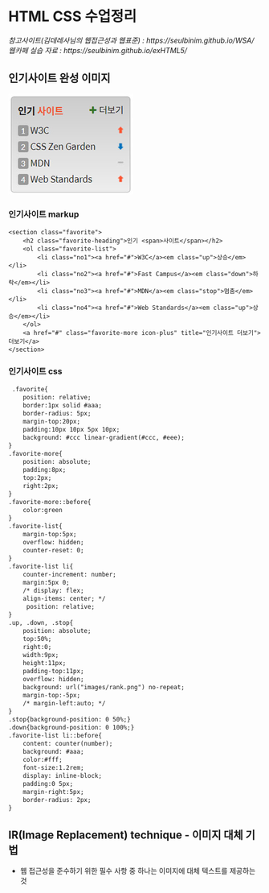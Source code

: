 <h1>HTML CSS 수업정리 </h1>
<cite>참고사이트(김데레사님의 웹접근성과 웹표준) : https://seulbinim.github.io/WSA/ </cite><br>
<cite>웹카페 실습 자료 : https://seulbinim.github.io/exHTML5/</cite>

## 인기사이트 완성 이미지
<img src="img/site.jpg">

### 인기사이트 markup
```
<section class="favorite">
    <h2 class="favorite-heading">인기 <span>사이트</span></h2>
    <ol class="favorite-list">
        <li class="no1"><a href="#">W3C</a><em class="up">상승</em></li>
        <li class="no2"><a href="#">Fast Campus</a><em class="down">하락</em></li>
        <li class="no3"><a href="#">MDN</a><em class="stop">멈춤</em></li>
        <li class="no4"><a href="#">Web Standards</a><em class="up">상승</em></li>
    </ol>
    <a href="#" class="favorite-more icon-plus" title="인기사이트 더보기">더보기</a>
</section>
```

### 인기사이트 css
```
 .favorite{
    position: relative;
    border:1px solid #aaa;
    border-radius: 5px;
    margin-top:20px;
    padding:10px 10px 5px 10px;
    background: #ccc linear-gradient(#ccc, #eee);
}
.favorite-more{
    position: absolute;
    padding:8px;
    top:2px;
    right:2px;
}
.favorite-more::before{
    color:green
}
.favorite-list{
    margin-top:5px;
    overflow: hidden;
    counter-reset: 0;
}
.favorite-list li{
    counter-increment: number;
    margin:5px 0;
    /* display: flex;
    align-items: center; */
     position: relative; 
}
.up, .down, .stop{
    position: absolute;
    top:50%;
    right:0;
    width:9px;
    height:11px;
    padding-top:11px;
    overflow: hidden;
    background: url("images/rank.png") no-repeat;
    margin-top:-5px;
    /* margin-left:auto; */
}
.stop{background-position: 0 50%;}
.down{background-position: 0 100%;}
.favorite-list li::before{
    content: counter(number);
    background: #aaa;
    color:#fff;
    font-size:1.2rem;
    display: inline-block; 
    padding:0 5px;
    margin-right:5px;
    border-radius: 2px;
} 
```

## IR(Image Replacement) technique - 이미지 대체 기법

* 웹 접근성을 준수하기 위한 필수 사항 중 하나는 이미지에 대체 텍스트를 제공하는 것